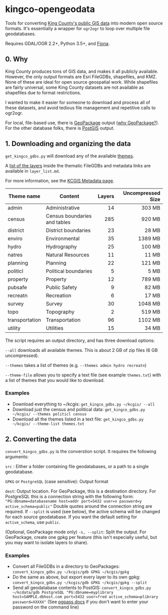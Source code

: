 # kingco-opengeodata

Tools for converting [King County's public GIS data](https://www5.kingcounty.gov/gisdataportal/) into modern open source formats. It's essentially a wrapper for `ogr2ogr` to loop over multiple file geodatabases.

Requires GDAL/OGR 2.2+, Python 3.5+, and [Fiona](https://github.com/Toblerity/Fiona).

## 0. Why
King County produces tons of GIS data, and makes it all publicly available. However, the only output formats are Esri FileGDBs, shapefiles, and KMZ. None of these are ideal for open source geospatial work. While shapefiles are fairly universal, some King County datasets are not available as shapefiles due to format restrictions.

I wanted to make it easier for someone to download and process all of these datasets, and avoid tedious file management and repetitive calls to ogr2ogr.

For local, file-based use, there is [GeoPackage](http://www.geopackage.org/) output ([why GeoPackage?](http://switchfromshapefile.org/#geopackage)). For the other database folks, there is [PostGIS](https://postgis.net/) output.

## 1. Downloading and organizing the data

`get_kingco_gdbs.py` will download any of the available [themes](http://www5.kingcounty.gov/sdc/addl_doc/SDCSubjectAreaDescriptions.htm).


A [list of the layers](layer_list.md) inside the thematic FileGDBs and metadata links are available in `layer_list.md`.

For more information, see the [KCGIS Metadata page](https://www.kingcounty.gov/services/gis/GISData/metadata.aspx).

| Theme name | Content | Layers | Uncompressed Size 
|---|---|---:|---:|
| admin | Administrative | 14 | 303 MB
| census | Census boundaries and tables | 285 | 920 MB
| district | District boundaries | 23 | 28 MB
| enviro | Environmental | 35 | 1389 MB
| hydro | Hydrography | 25 | 100 MB
| natres | Natural Resources | 11 | 11 MB
| planning | Planning | 22 | 121 MB
| politicl | Political boundaries | 5 | 5 MB
| property | Property | 12 | 789 MB
| pubsafe | Public Safety | 9 | 82 MB
| recreatn | Recreation | 6 | 17 MB
| survey | Survey | 30 | 1048 MB
| topo | Topography | 2 | 519 MB
| transportation | Transportation | 96 | 1102 MB
| utility | Utilities | 15 | 34 MB

The script requires an output directory, and has three download options:

`--all` downloads all available themes. This is about 2 GB of zip files (6 GB uncompressed).

`--themes` takes a list of themes (e.g. `--themes admin hydro recreatn`)

`--theme-file` allows you to specify a text file (see example `themes.txt`) with a list of themes that you would like to download.

### Examples
- Download everything to ~/kcgis: `get_kingco_gdbs.py ~/kcgis/ --all` 
- Download just the census and political data: `get_kingco_gdbs.py  ~/kcgis/ --themes politicl census`
- Download all the themes listed in a text file: `get_kingco_gdbs.py  ~/kcgis/ --theme-list themes.txt`

## 2. Converting the data
`convert_kingco_gdbs.py` is the converstion script. It requires the following arguments:

`src` : Either a folder containing file geodatabases, or a path to a single geodatabase.

`GPKG` or `PostgreSQL` (case sensitive): Output format

`dest`: Output location. For GeoPackage, this is a destination directory. For PostgreSQL this is a connection string with the following form:                `"PG:dbname=databasename host=addr port=5432 user=x password=y active_schema=public"` Double quotes around the connection string are required. If `--split` is used (see below), the active schema will be changed for each source geodatabase. If you want the default setting for `active_schema`, use `public`.

(Optional, GeoPackage mode only) `-s, --split`: Split the output. For GeoPackage, create one gpkg per feature (this isn't especially useful, but you may want to isolate layers to share).

### Examples
- Convert all FileGDBs in a directory to GeoPackages: `convert_kingco_gdbs.py ~/kcgis/gdb GPKG ~/kcgis/gpkg`
- Do the same as above, but export every layer to its own gpkg: `convert_kingco_gdbs.py ~/kcgis/gdb GPKG ~/kcgis/gpkg --split`
- Send all geodatabase contents to PostGIS: `convert_kingco_gdbs.py ~/kcdata/gdb PostgreSQL "PG:dbname=myplibrary host=SAMPLE.dbhost.com port=5432 user=fred active_schema=plibrary password=XXXXX"` (See [pgpass docs](https://www.postgresql.org/docs/11/libpq-pgpass.html) if you don't want to enter your password on the command line)
